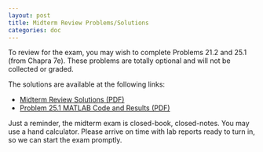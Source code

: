 ```yaml
---
layout: post
title: Midterm Review Problems/Solutions
categories: doc
---
```


To review for the exam, you may wish to complete Problems 21.2 and 25.1 (from Chapra 7e).
These problems are totally optional and will not be collected or graded.

The solutions are available at the following links:

- [Midterm Review Solutions (PDF)](https://dl.dropboxusercontent.com/u/10724484/me300/MidtermReview-Solution.pdf)
- [Problem 25.1 MATLAB Code and Results (PDF)](https://dl.dropboxusercontent.com/u/10724484/me300/p25_1.pdf)

Just a reminder, the midterm exam is closed-book, closed-notes. You may use a hand calculator.
Please arrive on time with lab reports ready to turn in, so we can start the exam promptly.
